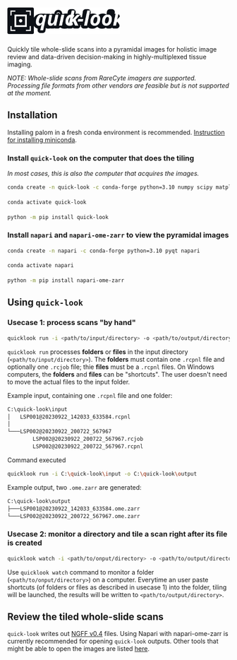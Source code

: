 <h1>
    <img alt="quick-look" height="60" src="quick-look-logo.svg">
</h1>

Quickly tile whole-slide scans into a pyramidal images for holistic image review
and data-driven decision-making in highly-multiplexed tissue imaging.

*NOTE: Whole-slide scans from RareCyte imagers are supported. Processing file
formats from other vendors are feasible but is not supported at the moment.*

## Installation

Installing palom in a fresh conda environment is recommended. [Instruction for
installing miniconda](https://docs.conda.io/en/latest/miniconda.html).

### Install `quick-look` on the computer that does the tiling

*In most cases, this is also the computer that acquires the images.*

```bash
conda create -n quick-look -c conda-forge python=3.10 numpy scipy matplotlib networkx scikit-image=0.19 scikit-learn tifffile zarr pyjnius blessed tqdm fire watchdog joblib pywin32

conda activate quick-look

python -m pip install quick-look
```

### Install `napari` and `napari-ome-zarr` to view the pyramidal images

```bash
conda create -n napari -c conda-forge python=3.10 pyqt napari

conda activate napari

python -m pip install napari-ome-zarr
```

## Using `quick-look`

### Usecase 1: process scans "by hand"

```bash
quicklook run -i <path/to/input/directory> -o <path/to/output/directory>
```

`quicklook run` processes **folders** or **files** in the input directory
(`<path/to/input/directory>`). The **folders** must contain one `.rcpnl` file
and optionally one `.rcjob` file; thie **files** must be a `.rcpnl` files. On
Windows computers, the **folders** and **files** can be "shortcuts". The user
doesn't need to move the actual files to the input folder.

Example input, containing one `.rcpnl` file and one folder:

```cmd
C:\quick-look\input
│   LSP001@20230922_142033_633584.rcpnl
│
└───LSP002@20230922_200722_567967
        LSP002@20230922_200722_567967.rcjob
        LSP002@20230922_200722_567967.rcpnl
```

Command executed

```bash
quicklook run -i C:\quick-look\input -o C:\quick-look\output
```

Example output, two `.ome.zarr` are generated:

```cmd
C:\quick-look\output
├───LSP001@20230922_142033_633584.ome.zarr
└───LSP002@20230922_200722_567967.ome.zarr
```

### Usecase 2: monitor a directory and tile a scan right after its file is created

```bash
quicklook watch -i <path/to/onput/directory> -o <path/to/output/directory>
```

Use `quicklook watch` command to monitor a folder (`<path/to/onput/directory>`)
on a computer. Everytime an user paste shortcuts (of folders or files as
described in usecase 1) into the folder, tiling will be launched, the results
will be written to `<path/to/output/directory>`.

## Review the tiled whole-slide scans

`quick-look` writes out [NGFF
v0.4](https://ngff.openmicroscopy.org/0.4/index.html) files. Using Napari with
napari-ome-zarr is currently recommended for opening `quick-look` outputs. Other
tools that might be able to open the images are listed
[here](https://ome.github.io/ome-ngff-tools/).
